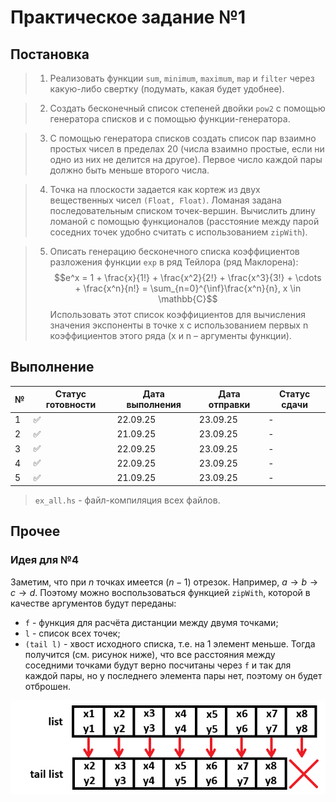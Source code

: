 # Практическое задание №1


## Постановка

> 1. Реализовать функции `sum`, `minimum`, `maximum`, `map` и `filter` через какую-либо свертку (подумать, какая будет удобнее).

> 2. Создать бесконечный список степеней двойки `pow2` с помощью генератора списков и с помощью функции-генератора.

> 3. С помощью генератора списков создать список пар взаимно простых чисел в пределах 20 (числа взаимно простые, если ни одно из них не делится на другое). Первое число каждой пары должно быть меньше второго числа.

> 4. Точка на плоскости задается как кортеж из двух вещественных чисел `(Float, Float)`. Ломаная задана последовательным списком точек-вершин. Вычислить длину ломаной с помощью функционалов (расстояние между парой соседних точек удобно считать с использованием `zipWith`).

> 5. Описать генерацию бесконечного списка коэффициентов разложения функции `exp` в ряд Тейлора (ряд Маклорена):
> $$e^x = 1 + \frac{x}{1!} + \frac{x^2}{2!} + \frac{x^3}{3!} + \cdots + \frac{x^n}{n!} = \sum_{n=0}^{\inf}\frac{x^n}{n}, x \in \mathbb{C}$$
> Использовать этот список коэффициентов для вычисления значения экспоненты в точке х с использованием первых n коэффициентов этого ряда (х и n – аргументы функции).


## Выполнение


| № | Статус готовности | Дата выполнения | Дата отправки| Статус сдачи |
| --- | --- | --- | --- | --- |
| 1 | ✅ | 22.09.25 | 23.09.25 | - |
| 2 | ✅ | 21.09.25 | 23.09.25 | - |
| 3 | ✅ | 22.09.25 | 23.09.25 | - |
| 4 | ✅ | 22.09.25 | 23.09.25 | - |
| 5 | ✅ | 21.09.25 | 23.09.25 | - |

> `ex_all.hs` - файл-компиляция всех файлов.


## Прочее

### Идея для №4

Заметим, что при $n$ точках имеется $(n-1)$ отрезок.
Например, $a\rightarrow b \rightarrow c \rightarrow d$.
Поэтому можно воспользоваться функцией `zipWith`, которой в качестве аргументов будут переданы:
-  `f` - функция для расчёта дистанции между двумя точками;
- `l` - список всех точек;
- `(tail l)` - хвост исходного списка, т.е. на 1 элемент меньше.
Тогда получится (см. рисунок ниже), что все расстояния между соседними точками будут верно посчитаны через `f` и так для каждой пары, но у последнего элемента пары нет, поэтому он будет отброшен.

![alt text](image.png)